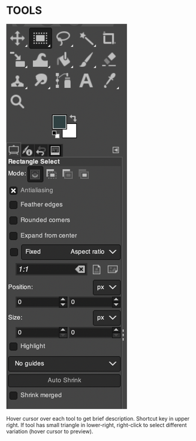 # TOOLS

![Tools](/assets/ui/tools.png)

Hover cursor over each tool to get brief description. Shortcut key in upper right. If tool has small triangle in lower-right, right-click to select different variation (hover cursor to preview).
